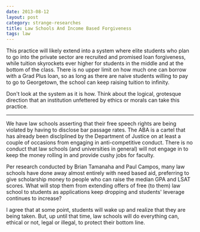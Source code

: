 ```yaml
---
date: 2013-08-12
layout: post
category: strange-researches
title: Law Schools And Income Based Forgiveness
tags: law
---
```


This practice will likely extend into a system where elite students who plan to go into the private sector are recruited and promised loan forgiveness, while tuition skyrockets ever higher for students in the middle and at the bottom of the class. There is no upper limit on how much one can borrow with a Grad Plus loan, so as long as there are naive students willing to pay to go to Georgetown, the school can keep raising tuition to infinity.

Don't look at the system as it is how. Think about the logical, grotesque direction that an institution unfettered by ethics or morals can take this practice.

***

We have law schools asserting that their free speech rights are being violated by having to disclose bar passage rates. The ABA is a cartel that has already been disclplined by the Department of Justice on at least a couple of occasions from engaging in anti-competitive conduct. There is no conduct that law schools (and universities in general) will not engage in to keep the money rolling in and provide cushy jobs for faculty.

Per research conducted by Brian Tamanaha and Paul Campos, many law schools have done away almost entirely with need based aid, preferring to give scholarship money to people who can raise the median GPA and LSAT scores. What will stop them from extending offers of free (to them) law school to students as applications keep dropping and students' leverage continues to increase?

I agree that at some point, students will wake up and realize that they are being taken. But, up until that time, law schools will do everything can, ethical or not, legal or illegal, to protect their bottom line.